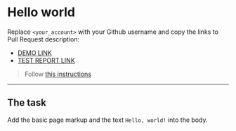 # Hello world
Replace `<your_account>` with your Github username and copy the links to Pull Request description:
- [DEMO LINK](https://yurakosh701.github.io/layout_hello-world/)
- [TEST REPORT LINK](https://yurakosh701.github.io/layout_hello-world/report/html_report/)

> Follow [this instructions](https://mate-academy.github.io/layout_task-guideline/#how-to-solve-the-layout-tasks-on-github)
___

## The task 
Add the basic page markup and the text `Hello, world!` into the body.
